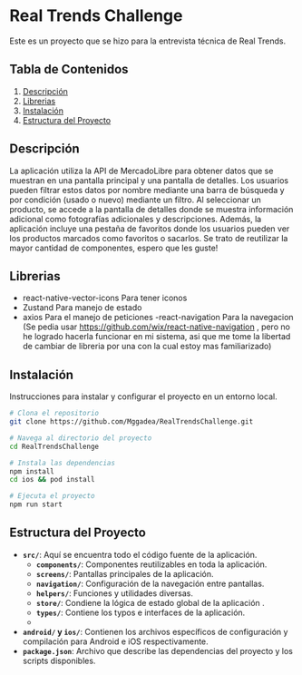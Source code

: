 # Real Trends Challenge

Este es un proyecto que se hizo para la entrevista técnica de Real Trends.

## Tabla de Contenidos

1. [Descripción](#descripción)
2. [Librerias](#Librerias)
3. [Instalación](#instalación)
4. [Estructura del Proyecto](#estructura-del-proyecto)

## Descripción

La aplicación utiliza la API de MercadoLibre para obtener datos que se muestran en una pantalla principal y una pantalla de detalles. Los usuarios pueden filtrar estos datos por nombre mediante una barra de búsqueda y por condición (usado o nuevo) mediante un filtro. Al seleccionar un producto, se accede a la pantalla de detalles donde se muestra información adicional como fotografías adicionales y descripciones. Además, la aplicación incluye una pestaña de favoritos donde los usuarios pueden ver los productos marcados como favoritos o sacarlos. Se trato de reutilizar la mayor cantidad de componentes, espero que les guste! 

## Librerias 
- react-native-vector-icons
  Para tener iconos 
- Zustand
  Para manejo de estado
- axios
  Para el manejo de peticiones
-react-navigation
  Para la navegacion (Se pedia usar https://github.com/wix/react-native-navigation , pero no he logrado hacerla funcionar en mi sistema, asi que me tome la libertad de cambiar de libreria por una con la cual estoy mas familiarizado)
  


## Instalación

Instrucciones para instalar y configurar el proyecto en un entorno local.

```bash
# Clona el repositorio
git clone https://github.com/Mggadea/RealTrendsChallenge.git

# Navega al directorio del proyecto
cd RealTrendsChallenge

# Instala las dependencias
npm install
cd ios && pod install 

# Ejecuta el proyecto
npm run start
```

## Estructura del Proyecto

- **`src/`**: Aquí se encuentra todo el código fuente de la aplicación.
  - **`components/`**: Componentes reutilizables en toda la aplicación.
  - **`screens/`**: Pantallas principales de la aplicación.
  - **`navigation/`**: Configuración de la navegación entre pantallas.
  - **`helpers/`**: Funciones y utilidades diversas.
  - **`store/`**: Condiene la lógica de estado global de la aplicación .
  - **`types/`**: Contiene los typos e interfaces de la aplicación.
  - 
- **`android/` y `ios/`**: Contienen los archivos específicos de configuración y compilación para Android e iOS respectivamente.
- **`package.json`**: Archivo que describe las dependencias del proyecto y los scripts disponibles.


